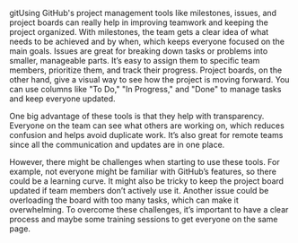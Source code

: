 gitUsing GitHub's project management tools like milestones, issues, and project boards can really help in improving teamwork and keeping the project organized. With milestones, the team gets a clear idea of what needs to be achieved and by when, which keeps everyone focused on the main goals. Issues are great for breaking down tasks or problems into smaller, manageable parts. It’s easy to assign them to specific team members, prioritize them, and track their progress. Project boards, on the other hand, give a visual way to see how the project is moving forward. You can use columns like "To Do," "In Progress," and "Done" to manage tasks and keep everyone updated.

One big advantage of these tools is that they help with transparency. Everyone on the team can see what others are working on, which reduces confusion and helps avoid duplicate work. It’s also great for remote teams since all the communication and updates are in one place.

However, there might be challenges when starting to use these tools. For example, not everyone might be familiar with GitHub’s features, so there could be a learning curve. It might also be tricky to keep the project board updated if team members don’t actively use it. Another issue could be overloading the board with too many tasks, which can make it overwhelming. To overcome these challenges, it’s important to have a clear process and maybe some training sessions to get everyone on the same page.